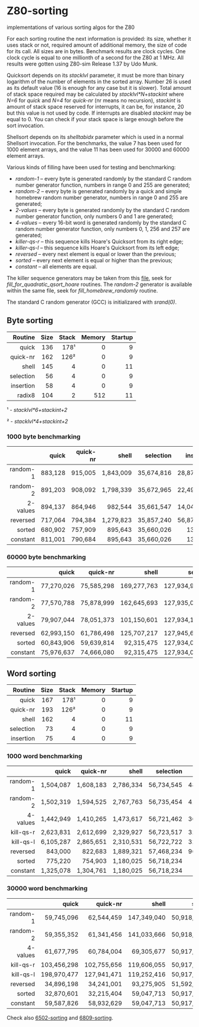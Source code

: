 # Z80-sorting
implementations of various sorting algos for the Z80

For each sorting routine the next information is provided:  its size, whether it uses stack or not, required amount of additional memory, the size of code for its call.  All sizes are in bytes.  Benchmark results are clock cycles.  One clock cycle is equal to one millionth of a second for the Z80 at 1 MHz.  All results were gotten using Z80-sim Release 1.37 by Udo Munk.

Quicksort depends on its *stacklvl* parameter, it must be more than binary logarithm of the number of elements in the sorted array.  Number 26 is used as its default value (16 is enough for any case but it is slower).  Total amount of stack space required may be calculated by *stacklvl\*N*+*stackint* where *N=6* for *quick* and *N=4* for *quick-nr* (nr means no recursion), *stackint* is amount of stack space reserved for interrupts, it can be, for instance, 20 but this value is not used by code.  If interrupts are disabled *stackint* may be equal to 0.  You can check if your stack space is large enough before the sort invocation.

Shellsort depends on its *shelltabidx* parameter which is used in a normal Shellsort invocation.  For the benchmarks, the value 7 has been used for 1000 element arrays, and the value 11 has been used for 30000 and 60000 element arrays.

Various kinds of filling have been used for testing and benchmarking:
  * *random-1* &ndash; every byte is generated randomly by the standard C random number generator function, numbers in range 0 and 255 are generated;
  * *random-2* &ndash; every byte is generated randomly by a quick and simple homebrew random number generator, numbers in range 0 and 255 are generated;
  * *2-values* &ndash; every byte is generated randomly by the standard C random number generator function, only numbers 0 and 1 are generated;
  * *4-values* &ndash; every 16-bit word is generated randomly by the standard C random number generator function, only numbers 0, 1, 256 and 257 are generated;
  * *killer-qs-r* &ndash; this sequence kills Hoare's Quicksort from its right edge;
  * *killer-qs-l* &ndash; this sequence kills Hoare's Quicksort from its left edge;
  * *reversed* &ndash; every next element is equal or lower than the previous;
  * *sorted* &ndash; every next element is equal or higher than the previous;
  * *constant* &ndash; all elements are equal.

The killer sequence generators may be taken from this [file](https://github.com/litwr2/research-of-sorting/blob/master/fillings.cpp), seek for *fill_for_quadratic_qsort_hoare* routines.  The *random-2* generator is available within the same file, seek for *fill_homebrew_randomly* routine.

The standard C random generator (GCC) is initializared with *srand(0)*.

## Byte sorting

Routine  | Size | Stack | Memory | Startup
--------:|-----:|------:|-------:|-------:
quick    |  136 |   178¹|      0 |       9
quick-nr |  162 |   126²|      0 |       9
shell    |  145 |     4 |      0 |      11
selection|   56 |     4 |      0 |       9
insertion|   58 |     4 |      0 |       9
radix8   |  104 |     2 |    512 |      11

¹ - *stacklvl\*6+stackint+2*

² - *stacklvl\*4+stackint+2*

### 1000 byte benchmarking

  &nbsp; |    quick | quick-nr |    shell |  selection |  insertion | radix8
--------:|---------:|---------:|---------:|-----------:|-----------:|-------:
random-1 |  883,128 |  915,005 | 1,843,009| 35,674,816 | 28,878,343 | 204,713
random-2 |  891,203 |  908,092 | 1,798,339| 35,672,965 | 22,496,347 | 204,713
2-values |  894,137 |  864,946 |   982,544| 35,661,547 | 14,049,135 | 204,733
reversed |  717,064 |  794,384 | 1,279,823| 35,857,240 | 56,873,005 | 204,713
sorted   |  680,902 |  757,909 |   895,643| 35,660,026 |    135,048 | 204,713
constant |  811,001 |  790,684 |   895,643| 35,660,026 |    135,048 | 204,743

### 60000 byte benchmarking

  &nbsp; |     quick |  quick-nr |     shell |     selection |     insertion |   radix8 
--------:|----------:|----------:|----------:|--------------:|--------------:|---------:
random-1 | 77,270,026| 75,585,298|169,277,763|127,934,952,030|102,211,287,455| 9,944,754
random-2 | 77,570,788| 75,878,999|162,645,693|127,935,004,194|101,653,426,549| 9,945,554
2-values | 79,907,044| 78,051,373|101,150,601|127,934,127,906| 51,101,831,035| 9,946,894
reversed | 62,993,150| 61,786,498|125,707,217|127,945,609,713|204,493,798,627| 9,944,754
sorted   | 60,843,906| 59,639,814| 92,315,475|127,934,037,372|      8,103,051| 9,944,754
constant | 75,976,637| 74,666,080| 92,315,475|127,934,037,372|      8,103,051| 9,946,904

## Word sorting

Routine  | Size | Stack | Memory | Startup
--------:|-----:|------:|-------:|-------:
quick    |  167 |   178¹|      0 |       9
quick-nr |  193 |   126²|      0 |       9
shell    |  162 |     4 |      0 |      11
selection|   73 |     4 |      0 |       9
insertion|   75 |     4 |      0 |       9

### 1000 word benchmarking

  &nbsp; |     quick |  quick-nr |    shell | selection | insertion 
--------:|----------:|----------:|---------:|----------:|----------:
random-1 |  1,504,087|  1,608,183| 2,786,334| 56,734,545| 48,940,866
random-2 |  1,502,319|  1,594,525| 2,767,763| 56,735,454| 41,846,478
4-values |  1,442,949|  1,410,265| 1,473,617| 56,721,462| 36,646,675
kill-qs-r|  2,623,831|  2,612,699| 2,329,927| 56,723,517| 32,202,093
kill-qs-l|  6,105,287|  2,865,651| 2,310,531| 56,722,722| 32,201,585
reversed |    843,000|    822,683| 1,889,321| 57,468,234| 96,075,429
sorted   |    775,220|    754,903| 1,180,025| 56,718,234|    173,066
constant |  1,325,078|  1,304,761| 1,180,025| 56,718,234|    173,066

### 30000 word benchmarking

  &nbsp; |     quick |  quick-nr |     shell |     selection |    insertion 
--------:|----------:|----------:|----------:|--------------:|-------------:
random-1 | 59,745,096| 62,544,459|147,349,040| 50,918,498,814|43,247,740,411
random-2 | 59,355,352| 61,341,456|141,033,666| 50,918,502,168|43,013,279,365
4-values | 61,677,795| 60,784,004| 69,305,677| 50,917,808,217|32,278,898,846
kill-qs-r|103,456,298|102,755,656|119,606,055| 50,917,870,428|28,820,597,113
kill-qs-l|198,970,477|127,941,471|119,252,416| 50,917,845,840|28,820,595,461
reversed | 34,896,198| 34,241,001| 93,275,905| 51,592,710,852|86,446,438,341
sorted   | 32,870,601| 32,215,404| 59,047,713| 50,917,710,852|     5,193,017
constant | 59,587,826| 58,932,629| 59,047,713| 50,917,710,852|     5,193,017

Check also [6502-sorting](https://github.com/litwr2/6502-sorting) and [6809-sorting](https://github.com/litwr2/6809-sorting).
